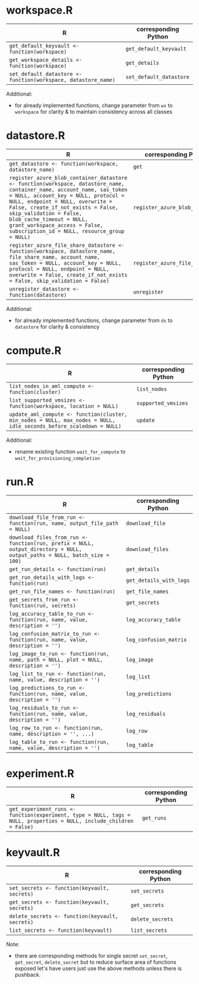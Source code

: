 # workspace.R
R   | corresponding Python
--- | --------------------
`get_default_keyvault <- function(workspace)` | `get_default_keyvault`
`get_workspace_details <- function(workspace)` | `get_details`
`set_default_datastore <- function(workspace, datastore_name)` | `set_default_datastore`

Additional:  
* for already implemented functions, change parameter from `ws` to `workspace` for clarity & to maintain consistency across all classes

# datastore.R
R   | corresponding Python
--- | --------------------
`get_datastore <- function(workspace, datastore_name)` | `get`
`register_azure_blob_container_datastore <- function(workspace, datastore_name, container_name, account_name, sas_token = NULL, account_key = NULL, protocol = NULL, endpoint = NULL, overwrite = False, create_if_not_exists = False, skip_validation = False, blob_cache_timeout = NULL, grant_workspace_access = False, subscription_id = NULL, resource_group = NULL)` | `register_azure_blob_container`
`register_azure_file_share_datastore <- function(workspace, datastore_name, file_share_name, account_name, sas_token = NULL, account_key = NULL, protocol = NULL, endpoint = NULL, overwrite = False, create_if_not_exists = False, skip_validation = False)` | `register_azure_file_share`
`unregister_datastore <- function(datastore)` | `unregister`

Additional:  
* for already implemented functions, change parameter from `ds` to `datastore` for clarity & consistency

# compute.R
R   | corresponding Python
--- | --------------------
`list_nodes_in_aml_compute <- function(cluster)` | `list_nodes`
`list_supported_vmsizes <- function(workspace, location = NULL)` | `supported_vmsizes`
`update_aml_compute <- function(cluster, min_nodes = NULL, max_nodes = NULL, idle_seconds_before_scaledown = NULL)` | `update`

Additional:  
* rename existing function `wait_for_compute` to `wait_for_provisioning_completion`

# run.R
R   | corresponding Python
--- | --------------------
`download_file_from_run <- function(run, name, output_file_path = NULL)` | `download_file`
`download_files_from_run <- function(run, prefix = NULL, output_directory = NULL, output_paths = NULL, batch_size = 100)` | `download_files`
`get_run_details <- function(run)` | `get_details`
`get_run_details_with_logs <- function(run)` | `get_details_with_logs`
`get_run_file_names <- function(run)` | `get_file_names`
`get_secrets_from_run <- function(run, secrets)` | `get_secrets`
`log_accuracy_table_to_run <- function(run, name, value, description = '')` | `log_accuracy_table`
`log_confusion_matrix_to_run <- function(run, name, value, description = '')` | `log_confusion_matrix`
`log_image_to_run <- function(run, name, path = NULL, plot = NULL, description = '')` | `log_image`
`log_list_to_run <- function(run, name, value, description = '')` | `log_list`
`log_predictions_to_run <- function(run, name, value, description = '')` | `log_predictions`
`log_residuals_to_run <- function(run, name, value, description = '')` | `log_residuals`
`log_row_to_run <- function(run, name, description = '', ...)` | `log_row`
`log_table_to_run <- function(run, name, value, description = '')` | `log_table`

# experiment.R
R   | corresponding Python
--- | --------------------
`get_experiment_runs <- function(experiment, type = NULL, tags = NULL, properties = NULL, include_children = False)` | `get_runs`

# keyvault.R
R   | corresponding Python
--- | --------------------
`set_secrets <- function(keyvault, secrets)` | `set_secrets`
`get_secrets <- function(keyvault, secrets)` | `get_secrets`
`delete_secrets <- function(keyvault, secrets)` | `delete_secrets`
`list_secrets <- function(keyvault)` | `list_secrets`

Note:  
* there are corresponding methods for single secret `set_secret`, `get_secret`, `delete_secret` but to reduce surface area of functions exposed let's have users just use the above methods unless there is pushback. 
